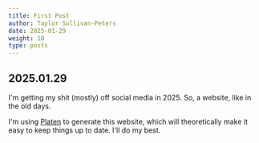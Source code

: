 ```yaml
---
title: First Post
author: Taylor Sullivan-Peters
date: 2025-01-29
weight: 10
type: posts
---
```


## 2025.01.29

I'm getting my shit (mostly) off social media in 2025. So, a website, like in the old days. 

I'm using [Platen](https://platen.io/) to generate this website, which will theoretically make it easy to keep things up to date. I'll do my best. 
